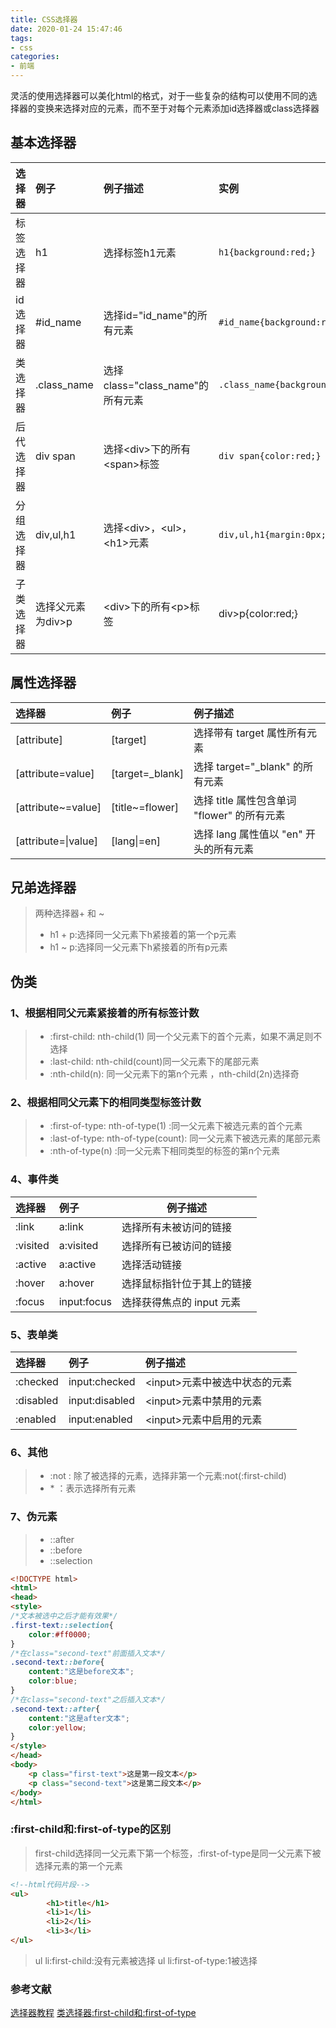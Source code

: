 ```yaml
---
title: CSS选择器
date: 2020-01-24 15:47:46
tags: 
- css
categories: 
- 前端
---
```


灵活的使用选择器可以美化html的格式，对于一些复杂的结构可以使用不同的选择器的变换来选择对应的元素，而不至于对每个元素添加id选择器或class选择器
<!-- more -->
## 基本选择器
选择器 |例子|例子描述|实例
:----------|:------|:------|:-------
标签选择器|h1|选择标签h1元素|```h1{background:red;}```|
id选择器|#id_name|选择id="id_name"的所有元素|```#id_name{background:red;}```|
类选择器|.class_name|选择class="class_name"的所有元素|```.class_name{background:red;}```
后代选择器|div span|选择&lt;div&gt;下的所有&lt;span&gt;标签|```div span{color:red;}```
分组选择器|div,ul,h1|选择&lt;div&gt;，&lt;ul&gt;，&lt;h1&gt;元素|```div,ul,h1{margin:0px;margin:0px}```
子类选择器|选择父元素为div>p|&lt;div&gt;下的所有&lt;p&gt;标签|div>p{color:red;}

## 属性选择器
选择器|例子|例子描述
:---------|:------|:------------
[attribute]|[target]	|选择带有 target 属性所有元素
[attribute=value]|[target=_blank]|选择 target="_blank" 的所有元素
[attribute~=value]|[title~=flower]|选择 title 属性包含单词 "flower" 的所有元素
[attribute=\|value]|[lang\|=en]	|选择 lang 属性值以 "en" 开头的所有元素


## 兄弟选择器
> 两种选择器+ 和 ~
>* h1 + p:选择同一父元素下h紧接着的第一个p元素
>* h1 ~ p:选择同一父元素下h紧接着的所有p元素



## 伪类
### 1、根据相同父元素紧接着的所有标签计数
> * :first-child: nth-child(1) 同一个父元素下的首个元素，如果不满足则不选择
> * :last-child: nth-child(count)同一父元素下的尾部元素
> * :nth-child(n):  同一父元素下的第n个元素 ，nth-child(2n)选择奇
### 2、根据相同父元素下的相同类型标签计数
> * :first-of-type: nth-of-type(1) :同一父元素下被选元素的首个元素
> * :last-of-type: nth-of-type(count):  同一父元素下被选元素的尾部元素
> * :nth-of-type(n) :同一父元素下相同类型的标签的第n个元素
### 4、事件类
选择器|例子|例子描述
:------|:------|-----
:link|a:link|选择所有未被访问的链接
:visited|a:visited|选择所有已被访问的链接
:active|a:active|选择活动链接
:hover|a:hover|选择鼠标指针位于其上的链接
:focus|input:focus|选择获得焦点的 input 元素




### 5、表单类
选择器|例子|例子描述
:-------|:------|:-----
:checked|input:checked|&lt;input&gt;元素中被选中状态的元素
:disabled|input:disabled|&lt;input&gt;元素中禁用的元素
:enabled|input:enabled|&lt;input&gt;元素中启用的元素

### 6、其他
> * :not : 除了被选择的元素，选择非第一个元素:not(:first-child)
> * \* ：表示选择所有元素
### 7、伪元素
>* ::after
>* ::before
>* ::selection
```html
<!DOCTYPE html>
<html>
<head>
<style>
/*文本被选中之后才能有效果*/
.first-text::selection{
	color:#ff0000;
}
/*在class="second-text"前面插入文本*/
.second-text::before{
	content:"这是before文本";
 	color:blue;
}
/*在class="second-text"之后插入文本*/
.second-text::after{
	content:"这是after文本";
	color:yellow;
}
</style>
</head>
<body>
	<p class="first-text">这是第一段文本</p>
	<p class="second-text">这是第二段文本</p>
</body>
</html>
```


### :first-child和:first-of-type的区别
> first-child选择同一父元素下第一个标签，:first-of-type是同一父元素下被选择元素的第一个元素
```html
<!--html代码片段-->
<ul>
 		<h1>title</h1>
		<li>1</li>
		<li>2</li>
		<li>3</li>
</ul>
```
> ul li:first-child:没有元素被选择
> ul li:first-of-type:1被选择
### 参考文献
[选择器教程](https://www.w3school.com.cn/cssref/css_selectors.asp)
[类选择器:first-child和:first-of-type](https://www.cnblogs.com/2050/p/3569509.html)
